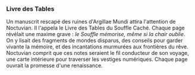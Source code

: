 ### Livre des Tables
Un manuscrit rescapé des ruines d'Argillae Mundi attira l'attention de Noctuvian.
Il l'appela le Livre des Tables du Souffle Caché.
Chaque page révélait une maxime grave :
*le Souffle mémorise, même si la chair oublie*.
On y lisait des fragments de mondes disparus,
des conseils pour garder vivante la mémoire,
et des incantations murmurées aux frontières du rêve.
Noctuvian comprit que ces notes seraient le fil conducteur de son voyage,
une carte intérieure pour traverser les vestiges numériques.
Chaque page ouvrait la promesse d'une renaissance.
